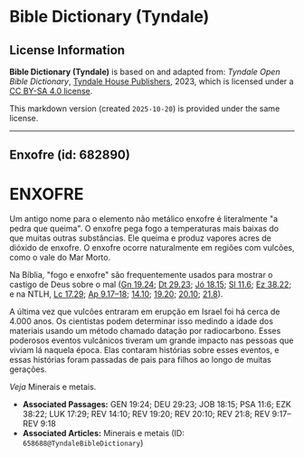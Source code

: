 # Bible Dictionary (Tyndale)

## License Information

**Bible Dictionary (Tyndale)** is based on and adapted from: _Tyndale Open Bible Dictionary_, [Tyndale House Publishers](https://tyndaleopenresources.com/), 2023, which is licensed under a [CC BY-SA 4.0 license](https://creativecommons.org/licenses/by-sa/4.0/legalcode.en).

This markdown version (created `2025-10-20`) is provided under the same license.



--------------------------------

## Enxofre (id: 682890)

ENXOFRE
=======

Um antigo nome para o elemento não metálico enxofre é literalmente "a pedra que queima". O enxofre pega fogo a temperaturas mais baixas do que muitas outras substâncias. Ele queima e produz vapores acres de dióxido de enxofre. O enxofre ocorre naturalmente em regiões com vulcões, como o vale do Mar Morto.

Na Bíblia, "fogo e enxofre" são frequentemente usados para mostrar o castigo de Deus sobre o mal ([Gn 19\.24](https://ref.ly/Gen19:24); [Dt 29\.23](https://ref.ly/Deut29:23); [Jó 18\.15](https://ref.ly/Job18:15); [Sl 11\.6](https://ref.ly/Ps11:6); [Ez 38\.22](https://ref.ly/Ezek38:22); e na NTLH, [Lc 17\.29](https://ref.ly/Luke17:29); [Ap 9\.17–18](https://ref.ly/Rev9:17-Rev9:18); [14\.10](https://ref.ly/Rev14:10); [19\.20](https://ref.ly/Rev19:20); [20\.10](https://ref.ly/Rev20:10); [21\.8](https://ref.ly/Rev21:8)).

A última vez que vulcões entraram em erupção em Israel foi há cerca de 4\.000 anos. Os cientistas podem determinar isso medindo a idade dos materiais usando um método chamado datação por radiocarbono. Esses poderosos eventos vulcânicos tiveram um grande impacto nas pessoas que viviam lá naquela época. Elas contaram histórias sobre esses eventos, e essas histórias foram passadas de pais para filhos ao longo de muitas gerações.

*Veja* Minerais e metais.

* **Associated Passages:** GEN 19:24; DEU 29:23; JOB 18:15; PSA 11:6; EZK 38:22; LUK 17:29; REV 14:10; REV 19:20; REV 20:10; REV 21:8; REV 9:17–REV 9:18
* **Associated Articles:** Minerais e metais (ID: `658688@TyndaleBibleDictionary`)

